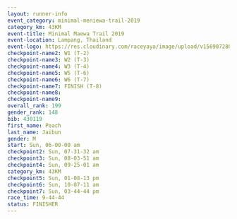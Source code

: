```yaml
---
layout: runner-info 
event_category: minimal-meniewa-trail-2019 
category_km: 43KM
event-title: Minimal Maewa Trail 2019 
event-location: Lampang, Thailand 
event-logo: https://res.cloudinary.com/raceyaya/image/upload/v1569072805/logo/minimal-trail_ktnvsp.jpg 
checkpoint-name2: W1 (T-2) 
checkpoint-name3: W2 (T-3) 
checkpoint-name4: W3 (T-4) 
checkpoint-name5: W5 (T-6) 
checkpoint-name6: W6 (T-7) 
checkpoint-name7: FINISH (T-8) 
checkpoint-name8: 
checkpoint-name9: 
overall_rank: 199
gender_rank: 148
bib: 430119
first_name: Peach
last_name: Jaibun
gender: M
start: Sun, 06-00-00 am
checkpoint2: Sun, 07-31-32 am
checkpoint3: Sun, 08-03-51 am
checkpoint4: Sun, 09-25-01 am
category_km: 43KM
checkpoint5: Sun, 01-08-13 pm
checkpoint6: Sun, 10-07-11 am
checkpoint7: Sun, 03-44-44 pm
race_time: 9-44-44
status: FINISHER
---
```

